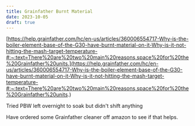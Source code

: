 ```yaml
---
title: Grainfather Burnt Material
date: 2023-10-05
draft: true 
---
```


<!-- [https://www.brewersfriend.com/homebrew/recipe/view/1289160/kingston-jpa](https://www.brewersfriend.com/homebrew/recipe/view/1289160/kingston-jpa)  -->


[https://help.grainfather.com/hc/en-us/articles/360006554717-Why-is-the-boiler-element-base-of-the-G30-have-burnt-material-on-it-Why-is-it-not-hitting-the-mash-target-temperature-#:~:text=There%20are%20two%20main%20reasons,space%20for%20the%20Grainfather%20units.](https://help.grainfather.com/hc/en-us/articles/360006554717-Why-is-the-boiler-element-base-of-the-G30-have-burnt-material-on-it-Why-is-it-not-hitting-the-mash-target-temperature-#:~:text=There%20are%20two%20main%20reasons,space%20for%20the%20Grainfather%20units.)

Tried PBW left overnight to soak but didn't shift anything

Have ordered some Grainfather cleaner off amazon to see if that helps.
